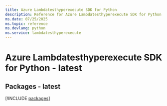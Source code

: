 ```yaml
---
title: Azure Lambdatesthyperexecute SDK for Python
description: Reference for Azure Lambdatesthyperexecute SDK for Python
ms.date: 07/25/2025
ms.topic: reference
ms.devlang: python
ms.service: lambdatesthyperexecute
---
```

# Azure Lambdatesthyperexecute SDK for Python - latest
## Packages - latest
[!INCLUDE [packages](lambdatesthyperexecute-index.md)]